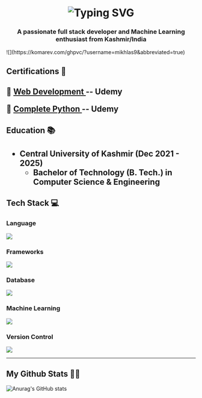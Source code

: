 
<h1 align="center"<a href="https://git.io/typing-svg"><img src="https://readme-typing-svg.demolab.com?font=Fira+Code&weight=500&size=28&pause=&color=FFFFFF&center=true&repeat=false&random=false&width=435&lines=Hi+%F0%9F%91%8B%2C+I'm;+Mohammad+Ikhlas" alt="Typing SVG" /></a></h1>

<h3 align="center">A passionate full stack developer and Machine Learning enthusiast from Kashmir/India</h3>
![](https://komarev.com/ghpvc/?username=mikhlas9&abbreviated=true)

<h2>Certifications 📜<h2>
<p font_size="5px" >🔹 <a href="https://www.udemy.com/certificate/UC-7e5b3b9f-3015-49e4-b3e1-ea24730d92a1/">Web Development </a>-- Udemy</p>
<p style="font_size: 2px">🔹 <a href="https://www.udemy.com/certificate/UC-8674a207-4368-42f4-aae7-10c9a0ae6faa/">Complete Python </a>-- Udemy</p>
<h2>Education  📚<h2>
<ul dir="auto">
<li><strong>Central University of Kashmir</strong> (Dec 2021 - 2025)
<ul dir="auto">
<li>Bachelor of Technology (B. Tech.) in Computer Science &amp; Engineering</li>
</ul>
</li>
</ul>
<h2>Tech Stack 💻</h2>
<h3>Language</h3>
<a href="https://skillicons.dev">
    <img src="https://skillicons.dev/icons?i=c,cpp,python,java,javascript,html" />
</a>
<h3>Frameworks</h3>
<a href="https://skillicons.dev">
    <img src="https://skillicons.dev/icons?i=react,flask,nodejs,express,bootstrap" />
</a>
<h3>Database</h3>
<a href="https://skillicons.dev">
    <img src="https://skillicons.dev/icons?i=mongodb,mysql" />
</a>
<h3>Machine Learning</h3>
<a href="https://skillicons.dev">
    <img src="https://skillicons.dev/icons?i=sklearn" />
</a>
<h3>Version Control</h3>
<a href="https://skillicons.dev">
    <img src="https://skillicons.dev/icons?i=git,github" />
</a>
<hr>
<h2>My Github Stats  💪🏼</h2>

![Anurag's GitHub stats](https://github-readme-stats.vercel.app/api?username=mikhlas9&hide=contribs,prs)


          




